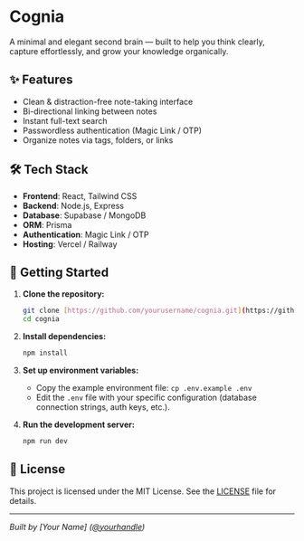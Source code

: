 # Cognia

A minimal and elegant second brain — built to help you think clearly, capture effortlessly, and grow your knowledge organically.

## ✨ Features

* Clean & distraction-free note-taking interface
* Bi-directional linking between notes
* Instant full-text search
* Passwordless authentication (Magic Link / OTP)
* Organize notes via tags, folders, or links

## 🛠️ Tech Stack

* **Frontend**: React, Tailwind CSS
* **Backend**: Node.js, Express
* **Database**: Supabase / MongoDB
* **ORM**: Prisma
* **Authentication**: Magic Link / OTP
* **Hosting**: Vercel / Railway

## 🚀 Getting Started

1.  **Clone the repository:**
    ```bash
    git clone [https://github.com/yourusername/cognia.git](https://github.com/yourusername/cognia.git)
    cd cognia
    ```

2.  **Install dependencies:**
    ```bash
    npm install
    ```

3.  **Set up environment variables:**
    * Copy the example environment file: `cp .env.example .env`
    * Edit the `.env` file with your specific configuration (database connection strings, auth keys, etc.).

4.  **Run the development server:**
    ```bash
    npm run dev
    ```

## 📄 License

This project is licensed under the MIT License. See the [LICENSE](LICENSE) file for details.

---

*Built by [Your Name] ([@yourhandle](https://github.com/yourhandle))*
